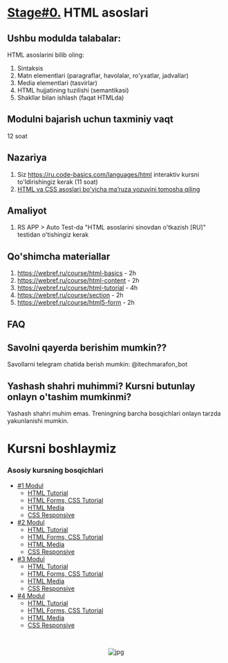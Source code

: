 # [Stage#0.](../../) HTML asoslari
## Ushbu modulda talabalar:
HTML asoslarini bilib oling:
1. Sintaksis
2. Matn elementlari (paragraflar, havolalar, ro'yxatlar, jadvallar)
3. Media elementlari (tasvirlar)
4. HTML hujjatining tuzilishi (semantikasi)
5. Shakllar bilan ishlash (faqat HTMLda)

## Modulni bajarish uchun taxminiy vaqt
12 soat

## Nazariya
1. Siz https://ru.code-basics.com/languages/html interaktiv kursni to'ldirishingiz kerak (11 soat)
2. [HTML va CSS asoslari boʻyicha maʼruza yozuvini tomosha qiling](https://youtu.be/4Zj7tRlQJao?list=PLzLiprpVuH8df24MzZp-l5QMsJWJbi9qP)

## Amaliyot
1. RS APP > Auto Test-da "HTML asoslarini sinovdan o'tkazish [RU]" testidan o'tishingiz kerak

## Qo'shimcha materiallar
1. https://webref.ru/course/html-basics - 2h
2. https://webref.ru/course/html-content - 2h
3. https://webref.ru/course/html-tutorial - 4h
4. https://webref.ru/course/section - 2h
5. https://webref.ru/course/html5-form - 2h



## FAQ
## Savolni qayerda berishim mumkin??
Savollarni telegram chatida berish mumkin: @itechmarafon_bot

## Yashash shahri muhimmi? Kursni butunlay onlayn o'tashim mumkinmi?

Yashash shahri muhim emas. Treningning barcha bosqichlari onlayn tarzda yakunlanishi mumkin.

# Kursni boshlaymiz 

### Asosiy kursning bosqichlari
- [#1 Modul](./Html%20Tutorial/modul-1/)
    - [HTML Tutorial](./Html%20Tutorial/modul-1/week-1/)
    - [HTML Forms, CSS Tutorial](./Html%20Tutorial/modul-1/week-2/)  
    - [HTML Media](./Html%20Tutorial/modul-1/week-3/)  
    - [CSS Responsive](./Html%20Tutorial/modul-1/week-3/)
 - [#2 Modul](./Html%20Tutorial/modul-2/)
     - [HTML Tutorial](./Html%20Tutorial/modul-1/week-1/)
     - [HTML Forms, CSS Tutorial](./Html%20Tutorial/modul-1/week-2/)  
     - [HTML Media](./Html%20Tutorial/modul-1/week-3/)  
     - [CSS Responsive](./Html%20Tutorial/modul-1/week-3/)
 - [#3 Modul](./Html%20Tutorial/modul-2/)
     - [HTML Tutorial](./Html%20Tutorial/modul-1/week-1/)
     - [HTML Forms, CSS Tutorial](./Html%20Tutorial/modul-1/week-2/)  
     - [HTML Media](./Html%20Tutorial/modul-1/week-3/)  
     - [CSS Responsive](./Html%20Tutorial/modul-1/week-3/)
 - [#4 Modul](./Html%20Tutorial/modul-2/)
     - [HTML Tutorial](./Html%20Tutorial/modul-1/week-1/)
     - [HTML Forms, CSS Tutorial](./Html%20Tutorial/modul-1/week-2/)  
     - [HTML Media](./Html%20Tutorial/modul-1/week-3/)  
     - [CSS Responsive](./Html%20Tutorial/modul-1/week-3/) 

<br/>
<p align="center">
<img src="https://cdn-edge.kwork.ru/pics/t3/73/13426712-1615540173.jpg" alt="jpg"/>
</p>


